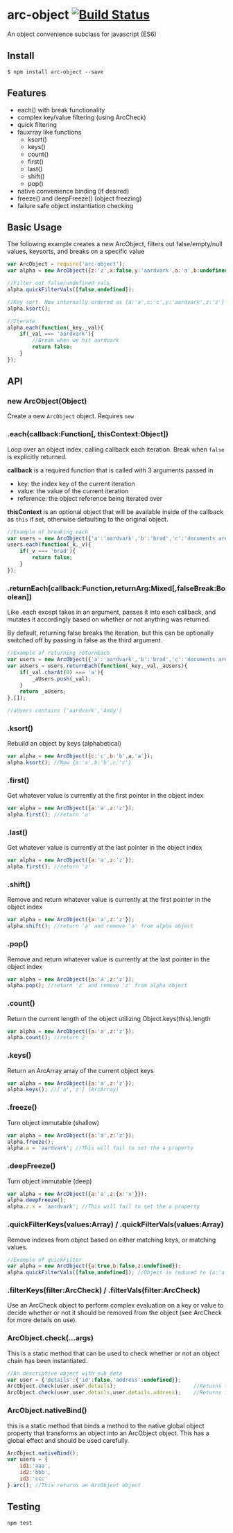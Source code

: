 # arc-object [![Build Status](https://travis-ci.org/anyuzer/arc-object.svg?branch=master)](https://travis-ci.org/anyuzer/arc-object)
An object convenience subclass for javascript (ES6)

## Install
```
$ npm install arc-object --save
```

## Features
* each() with break functionality
* complex key/value filtering (using ArcCheck)
* quick filtering
* fauxrray like functions
    * ksort()
    * keys()
    * count()
    * first()
    * last()
    * shift()
    * pop()
* native convenience binding (if desired)
* freeze() and deepFreeze() (object freezing)
* failure safe object instantiation checking

## Basic Usage
The following example creates a new ArcObject, filters out false/empty/null values, keysorts, and breaks on a specific value

```js
var ArcObject = require('arc-object');
var alpha = new ArcObject({z:'z',x:false,y:'aardvark',a:'a',b:undefined,c:'c'});

//Filter out false/undefined vals
alpha.quickFilterVals([false,undefined]);

//Key sort. Now internally ordered as {a:'a',c:'c',y:'aardvark',z:'z'}
alpha.ksort();

//Iterate
alpha.each(function(_key,_val){
    if(_val === 'aardvark'){
        //Break when we hit aardvark
        return false;
    }
});
```

## API

### new ArcObject(Object)
Create a new `ArcObject` object. Requires `new`

### .each(callback:Function[, thisContext:Object])
Loop over an object index, calling callback each iteration. Break when `false` is explicitly returned.

**callback** is a required function that is called with 3 arguments passed in
* key: the index key of the current iteration
* value: the value of the current iteration
* reference: the object reference being iterated over

**thisContext** is an optional object that will be available inside of the callback as `this` if set, otherwise defaulting to the original object.

```js
//Example of breaking each
var users = new ArcObject({'a':'aardvark','b':'brad','c':'documents are boring'});
users.each(function(_k,_v){
    if(_v === 'brad'){
        return false;
    }
});
```

### .returnEach(callback:Function,returnArg:Mixed[,falseBreak:Boolean])
Like .each except takes in an argument, passes it into each callback, and mutates it accordingly based on whether or not anything was returned.

By default, returning false breaks the iteration, but this can be optionally switched off by passing in false as the third argument.

```js
//Example of returning returnEach
var users = new ArcObject({'a':'aardvark','b':'brad','c':'documents are boring','d':'Andy'});
var aUsers = users.returnEach(function(_key,_val,_aUsers){
    if(_val.charAt(0) === 'a'){
        _aUsers.push(_val);
    }
    return _aUsers;
},[]);

//aUsers contains ['aardvark','Andy']
```

### .ksort()
Rebuild an object by keys (alphabetical)
```js
var alpha = new ArcObject({c:'c',b:'b',a,'a'});
alpha.ksort(); //Now {a:'a',b:'b',c:'c'}
```

### .first()
Get whatever value is currently at the first pointer in the object index
```js
var alpha = new ArcObject({a:'a',z:'z'});
alpha.first(); //return 'a'
```

### .last()
Get whatever value is currently at the last pointer in the object index
```js
var alpha = new ArcObject({a:'a',z:'z'});
alpha.first(); //return 'z'
```

### .shift()
Remove and return whatever value is currently at the first pointer in the object index
```js
var alpha = new ArcObject({a:'a',z:'z'});
alpha.shift(); //return 'a' and remove 'a' from alpha object
```

### .pop()
Remove and return whatever value is currently at the last pointer in the object index
```js
var alpha = new ArcObject({a:'a',z:'z'});
alpha.pop(); //return 'z' and remove 'z' from alpha object
```

### .count()
Return the current length of the object utilizing Object.keys(this).length
```js
var alpha = new ArcObject({a:'a',z:'z'});
alpha.count(); //return 2
```

### .keys()
Return an ArcArray array of the current object keys
```js
var alpha = new ArcObject({a:'a',z:'z'});
alpha.keys(); //['a','z'] (ArcArray)
```

### .freeze()
Turn object immutable (shallow)
```js
var alpha = new ArcObject({a:'a',z:'z'});
alpha.freeze();
alpha.a = 'aardvark'; //This will fail to set the a property
```

### .deepFreeze()
Turn object immutable (deep)
```js
var alpha = new ArcObject({a:'a',z:{x:'x'}});
alpha.deepFreeze();
alpha.z.x = 'aardvark'; //This will fail to set the a property
```

### .quickFilterKeys(values:Array) / .quickFilterVals(values:Array)
Remove indexes from object based on either matching keys, or matching values.
```js
//Example of quickFilter
var alpha = new ArcObject({a:true,b:false,z:undefined});
alpha.quickFilterVals([false,undefined]); //Object is reduced to {a:'a'}
```

### .filterKeys(filter:ArcCheck) / .filterVals(filter:ArcCheck)
Use an ArcCheck object to perform complex evaluation on a key or value to decide whether or not it should be removed from the object (see ArcCheck for more details on use).

### ArcObject.check(...args)
This is a static method that can be used to check whether or not an object chain has been instantiated.
```js
//An descriptive object with sub data
var user = {'details':{'id':false,'address':undefined}};
ArcObject.check(user,user.details);                         //Returns true
ArcObject.check(user,user.details,user.details.address);    //Returns false
```

### ArcObject.nativeBind()
this is a static method that binds a method to the native global object property that transforms an object into an ArcObject object. This has a global effect and should be used carefully.
```js
ArcObject.nativeBind();
var users = {
    id1:'aaa',
    id2:'bbb',
    id3:'ccc'
}.arc(); //This returns an ArcObject object
```

## Testing
```
npm test
```